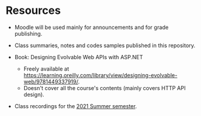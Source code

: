 # Resources

* Moodle will be used mainly for announcements and for grade publishing.

* Class summaries, notes and codes samples published in this repository.

* Book: Designing Evolvable Web APIs with ASP.NET
  * Freely available at https://learning.oreilly.com/library/view/designing-evolvable-web/9781449337919/.
  * Doesn't cover all the course's contents (mainly covers HTTP API design).

* Class recordings for the [2021 Summer semester](https://educast.fccn.pt/vod/channels/1ltu5jjjum).
